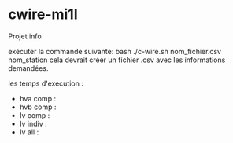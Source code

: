 # cwire-mi1I

Projet info

exécuter la commande suivante: bash ./c-wire.sh nom_fichier.csv nom_station
cela devrait créer un fichier .csv avec les informations demandées.

les temps d'execution :
- hva comp :
- hvb comp :
- lv comp :
- lv indiv :
- lv all :
